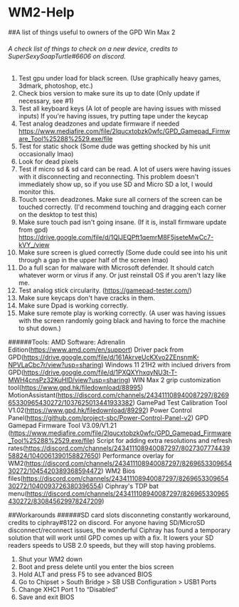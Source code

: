 # WM2-Help
##A list of things useful to owners of the GPD Win Max 2

###### A check list of things to check on a new device, credits to SuperSexySoapTurtle#6606 on discord.
1. Test gpu under load for black screen. (Use graphically heavy games, 3dmark, photoshop, etc.)
2. Check bios version to make sure its up to date (Only update if necessary, see #1)
3. Test all keyboard keys (A lot of people are having issues with missed inputs) If you're having issues, try putting tape under the keycap
4. Test analog deadzones and update firmware if needed
https://www.mediafire.com/file/2lqucxtobzk0wfc/GPD_Gamepad_Firmware_Tool%25288%2529.exe/file
5. Test for static shock (Some dude was getting shocked by his unit occasionally lmao)
6. Look for dead pixels
7. Test if micro sd & sd card can be read. A lot of users were having issues with it disconnecting and reconnecting. This problem doesn't immediately show up, so if you use  SD and Micro SD a lot, I would monitor this.
8. Touch screen deadzones. Make sure all corners of the screen can be touched correctly. (I'd recommend touching and dragging each corner on the desktop to test this)
9. Make sure touch pad isn't going insane. (If it is, install firmware update from gpd) https://drive.google.com/file/d/1QlJEQPft1qemrM8F5jseteMwCc7-kVY_/view
10. Make sure screen is glued correctly (Some dude could see into his unit through a gap in the upper half of the screen lmao)
11. Do a full scan for malware with Microsoft defender. It should catch whatever worm or virus if any. Or just reinstall OS if you aren't lazy like me. 
12. Test analog stick circularity. (https://gamepad-tester.com/)
13. Make sure keycaps don't have cracks in them.
14. Make sure Dpad is working correctly.
15. Make sure remote play is working correctly. (A user was having issues with the screen randomly going black and having to force the machine to shut down.)

######Tools:
AMD Software: Adrenalin Edition(https://www.amd.com/en/support)
Driver pack from GPD(https://drive.google.com/file/d/161AkrveUcKXvo2ZEnsnmK-NPVLaCbc7r/view?usp=sharing)
Windows 11 21H2 with inclued drivers from GPD(https://drive.google.com/file/d/1PXQXYhxqyNU3t-T-MWH4cnsPz32KuHID/view?usp=sharing)
WIN Max 2 grip customization tool(https://www.gpd.hk/filedownload/88995)
MotionAssistant(https://discord.com/channels/243411108940087297/826965330965430272/1037625013441933382)
GamePad Test Calibration Tool V1.02(https://www.gpd.hk/filedownload/89292)
Power Control Panel(https://github.com/project-sbc/Power-Control-Panel-v2)
GPD Gamepad Firmware Tool V3.09/V1.21 (https://www.mediafire.com/file/2lqucxtobzk0wfc/GPD_Gamepad_Firmware_Tool%25288%2529.exe/file)
Script for adding extra resolutions and refresh rates(https://discord.com/channels/243411108940087297/802730777443958824/1040061390158827650)
Performance overlay for WM2(https://discord.com/channels/243411108940087297/826965330965430272/1045420389368594472)
WM2 Bios files(https://discord.com/channels/243411108940087297/826965330965430272/1040093726380396554)
Ciphray's TDP bat menu(https://discord.com/channels/243411108940087297/826965330965430272/830845629978247209)

##Workarounds
######SD card slots disconneting constantly workaround, credits to ciphray#8122 on discord.
For anyone having SD/MicroSD disconnect/reconnect issues, the wonderful Ciphray has found a temporary solution that will work until GPD comes up with a fix. It lowers your SD readers speeds to USB 2.0 speeds, but they will stop having problems.

1. Shut your WM2 down
2. Boot and press delete until you enter the bios screen
3. Hold ALT and press F5 to see advanced BIOS
4. Go to Chipset > South Bridge > SB USB Configuration > USB1 Ports
5. Change XHC1 Port 1 to “Disabled”
6. Save and exit BIOS
